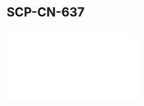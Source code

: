# SCP-CN-637

<span style='font-size:0%;'>1<sup class='footnoteref'><a shape='rect' class='footnoteref' id='footnoteref-1' href='javascript:;' onclick='WIKIDOT.page.utils.scrollToReference(&apos;footnote-1&apos;)'>1</a></sup></span>

<iframe frameborder='0' scrolling='auto' class='html-block-iframe' src='/scp-cn-637/html/a18352beda1acb66b923a323c6ea228e45710d19-1961475851625035799' allowtransparency='true' />







































































<img src="scp-foundation.com/storage-memo/cn/mobile-siteeeeee/^T78h2387….???








